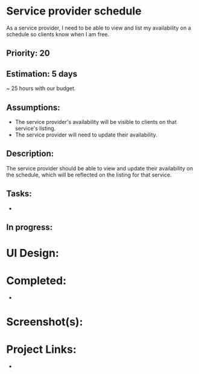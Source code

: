 # Service provider schedule
As a service provider, I need to be able to view and list my availability on a schedule so clients know when I am free.

## Priority: 20

## Estimation: 5 days
~ 25 hours with our budget.

## Assumptions:
- The service provider's availability will be visible to clients on that service's listing.
- The service provider will need to update their availability.

## Description:
The service provider should be able to view and update their availability on the schedule, which will be reflected on the listing for that service.

## Tasks:
- 

## In progress:


# UI Design:
## 

# Completed:
- 

# Screenshot(s):
## 

# Project Links:
- 
